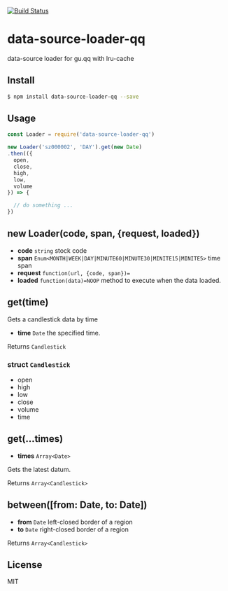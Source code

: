 [![Build Status](https://travis-ci.org/kaelzhang/data-source-loader-qq.svg?branch=master)](https://travis-ci.org/kaelzhang/data-source-loader-qq)
<!-- optional appveyor tst
[![Windows Build Status](https://ci.appveyor.com/api/projects/status/github/kaelzhang/data-source-loader-qq?branch=master&svg=true)](https://ci.appveyor.com/project/kaelzhang/data-source-loader-qq)
-->
<!-- optional npm version
[![NPM version](https://badge.fury.io/js/data-source-loader-qq.svg)](http://badge.fury.io/js/data-source-loader-qq)
-->
<!-- optional npm downloads
[![npm module downloads per month](http://img.shields.io/npm/dm/data-source-loader-qq.svg)](https://www.npmjs.org/package/data-source-loader-qq)
-->
<!-- optional dependency status
[![Dependency Status](https://david-dm.org/kaelzhang/data-source-loader-qq.svg)](https://david-dm.org/kaelzhang/data-source-loader-qq)
-->

# data-source-loader-qq

data-source loader for gu.qq with lru-cache

## Install

```sh
$ npm install data-source-loader-qq --save
```

## Usage

```js
const Loader = require('data-source-loader-qq')

new Loader('sz000002', 'DAY').get(new Date)
.then(({
  open,
  close,
  high,
  low,
  volume
}) => {

  // do something ...
})
```

## new Loader(code, span, {request, loaded})

- **code** `string` stock code
- **span** `Enum<MONTH|WEEK|DAY|MINUTE60|MINUTE30|MINITE15|MINITE5>` time span
- **request** `function(url, {code, span})=`
- **loaded** `function(data)=NOOP` method to execute when the data loaded.

## get(time)

Gets a candlestick data by time

- **time** `Date` the specified time.

Returns `Candlestick`

### struct `Candlestick`

- open
- high
- low
- close
- volume
- time

## get(...times)

- **times** `Array<Date>`

Gets the latest datum.

Returns `Array<Candlestick>`

## between([from: Date, to: Date])

- **from** `Date` left-closed border of a region
- **to** `Date` right-closed border of a region

Returns `Array<Candlestick>`

## License

MIT
